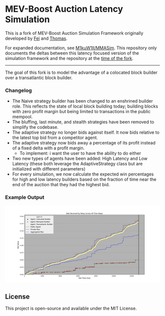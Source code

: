 # MEV-Boost Auction Latency Simulation

This is a fork of MEV-Boost Auction Simulation Framework originally developed by [Fei](https://twitter.com/William33203632) and [Thomas](https://twitter.com/soispoke).

For expanded documentation, see [M1kuW1ll/MMASim](https://github.com/M1kuW1ll/MMASim). This repository only documents the deltas between this latency focused version of the simulation framework and the repository at the [time of the fork](https://github.com/M1kuW1ll/MMASim/commit/d1448655fb3434ae27c6eb636b0ce66cef49da66).

---

The goal of this fork is to model the advantage of a colocated block builder over a transatlantic block builder.

### Changelog

- The Naive strategy builder has been changed to an enshrined builder role. This reflects the state of local block building today; building blocks with zero profit margin but being limited to transactions in the public mempool.
- The bluffing, last minute, and stealth strategies have been removed to simplify the codebase.
- The adaptive strategy no longer bids against itself. It now bids relative to the latest top bid from a competitor agent. 
- The adaptive strategy now bids away a percentage of its profit instead of a fixed delta with a profit margin. 
    - To implement: i want the user to have the ability to do either
- Two new types of agents have been added: High Latency and Low Latency (these both leverage the AdaptiveStrategy class but are initialized with different parameters)
- For every simulation, we now calculate the expected win percentages for high and low latency builders based on the fraction of time near the end of the auction that they had the highest bid.

### Example Output

![](./resources/output-2510-282.png)


## License
This project is open-source and available under the MIT License.
